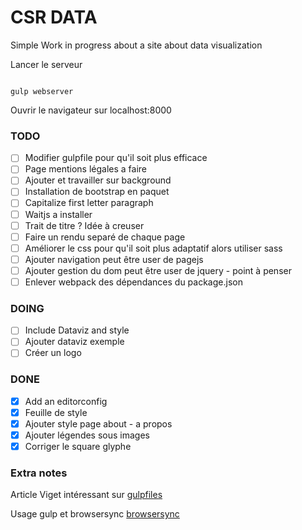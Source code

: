 CSR DATA
========

Simple Work in progress about a site about data visualization

Lancer le serveur

```

gulp webserver

```

Ouvrir le navigateur sur localhost:8000

### TODO

- [ ] Modifier gulpfile pour qu'il soit plus efficace
- [ ] Page mentions légales a faire
- [ ] Ajouter et travailler sur background
- [ ] Installation de bootstrap en paquet
- [ ] Capitalize first letter paragraph
- [ ] Waitjs a installer
- [ ] Trait de titre ?  Idée à creuser
- [ ] Faire un rendu separé de chaque page
- [ ] Améliorer le css pour qu'il soit plus adaptatif alors utiliser sass
- [ ] Ajouter navigation peut être user de pagejs
- [ ] Ajouter gestion du dom peut être user de jquery - point à penser
- [ ] Enlever webpack des dépendances du package.json

### DOING

- [ ] Include Dataviz and style
- [ ] Ajouter dataviz exemple
- [ ] Créer un logo

### DONE

- [x] Add an editorconfig
- [x] Feuille de style
- [x] Ajouter style page about - a propos
- [x] Ajouter légendes sous images
- [x] Corriger le square glyphe

### Extra notes
Article Viget intéressant sur
[gulpfiles](https://www.viget.com/articles/gulp-browserify-starter-faq)

Usage gulp et browsersync [browsersync](https://www.browsersync.io/docs/gulp/)
